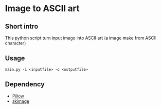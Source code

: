 # Image to ASCII art

## Short intro
This python script turn input image into ASCII art (a image make from ASCII character)


## Usage
`main.py -i <inputfile> -o <outputfile>`

## Dependency
* [Pillow](https://pillow.readthedocs.io/en/stable/)
* [skimage](https://scikit-image.org/)